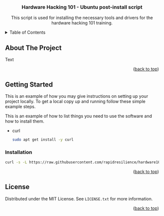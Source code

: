 <!-- PROJECT LOGO -->
<br />
<div align="center">
 <!-- <a href="https://github.com/github_username/repo_name">
    <img src="images/logo.png" alt="Logo" width="80" height="80">
  </a> -->

<h3 align="center">Hardware Hacking 101 - Ubuntu post-install script</h3>

  <p align="center">
    This script is used for installing the necessary tools and drivers for 
the hardware hacking 101 training. 
    <br />
  </p>
</div>



<!-- TABLE OF CONTENTS -->
<details>
  <summary>Table of Contents</summary>
  <ol>
    <li>
      <a href="#getting-started">Getting Started</a>
      <ul>
        <li><a href="#installation">Installation</a></li>
      </ul>
    </li>
    <li><a href="#license">License</a></li>
  </ol>
</details>

<!-- ABOUT THE PROJECT -->
## About The Project

<!-- [![Product Name Screen Shot][product-screenshot]](https://example.com) -->

Text
<p align="right">(<a href="#readme-top">back to top</a>)</p>


<!-- GETTING STARTED -->
## Getting Started

This is an example of how you may give instructions on setting up your 
project locally.
To get a local copy up and running follow these simple example steps.

<!-- ### Prerequisites -->

This is an example of how to list things you need to use the software and 
how to install them.
* curl
  ```sh
  sudo apt get install -y curl
  ```

### Installation

  ```sh
  curl -s -L https://raw.githubusercontent.com/rapidresilience/hardware101/main/install.sh | sudo -u $USER bash
   ```

<p align="right">(<a href="#readme-top">back to top</a>)</p>

<!-- LICENSE -->
## License

Distributed under the MIT License. See `LICENSE.txt` for more information.

<p align="right">(<a href="#readme-top">back to top</a>)</p>



